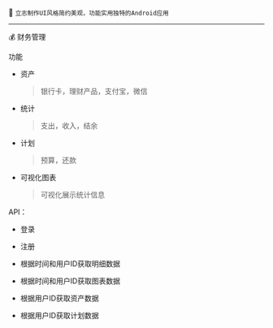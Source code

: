 💪 `立志制作UI风格简约美观，功能实用独特的Android应用`

---


💰 财务管理



功能



* 资产

  > 银行卡，理财产品，支付宝，微信

  

* 统计

  > 支出，收入，结余

  

* 计划

  > 预算，还款

  

* 可视化图表

  > 可视化展示统计信息
           


API：



* 登录



* 注册



* 根据时间和用户ID获取明细数据



* 根据时间和用户ID获取图表数据



* 根据用户ID获取资产数据



* 根据用户ID获取计划数据







